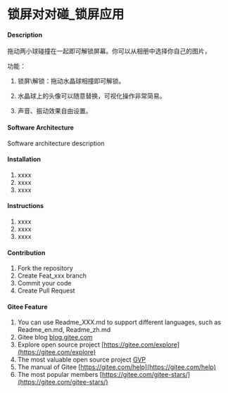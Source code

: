# 锁屏对对碰_锁屏应用

#### Description
拖动两小球碰撞在一起即可解锁屏幕。你可以从相册中选择你自己的图片， 

功能：

  1. 锁屏\解锁：拖动水晶球相撞即可解锁。

  2. 水晶球上的头像可以随意替换，可视化操作非常简易。

  3. 声音、振动效果自由设置。  

#### Software Architecture
Software architecture description

#### Installation

1.  xxxx
2.  xxxx
3.  xxxx

#### Instructions

1.  xxxx
2.  xxxx
3.  xxxx

#### Contribution

1.  Fork the repository
2.  Create Feat_xxx branch
3.  Commit your code
4.  Create Pull Request


#### Gitee Feature

1.  You can use Readme\_XXX.md to support different languages, such as Readme\_en.md, Readme\_zh.md
2.  Gitee blog [blog.gitee.com](https://blog.gitee.com)
3.  Explore open source project [https://gitee.com/explore](https://gitee.com/explore)
4.  The most valuable open source project [GVP](https://gitee.com/gvp)
5.  The manual of Gitee [https://gitee.com/help](https://gitee.com/help)
6.  The most popular members  [https://gitee.com/gitee-stars/](https://gitee.com/gitee-stars/)

